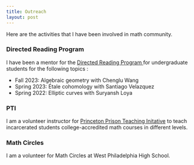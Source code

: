 ```yaml
---
title: Outreach
layout: post
---
```


Here are the activities that I have been involved in math community.


### Directed Reading Program

I have been a mentor for the <a href = "https://web.sas.upenn.edu/math-drp/"> Directed Reading Program </a> for undergraduate students for the following topics :

* Fall 2023: Algebraic geometry with Chenglu Wang 
* Spring 2023: Étale cohomology with Santiago Velazquez 
* Spring 2022: Elliptic curves with Suryansh Loya 

### PTI
I am a volunteer instructor for <a href = "https://dof.princeton.edu/faculty-retiree-handbook/teaching-opportunities/prison-teaching-initiative">Princeton Prison Teaching Initative</a> to teach incarcerated students college-accredited math courses in different levels.  


### Math Circles

I am a volunteer for Math Circles at West Philadelphia High School.






